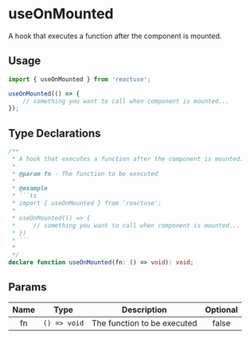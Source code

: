 # useOnMounted

A hook that executes a function after the component is mounted.

## Usage

```ts
import { useOnMounted } from 'reactuse';

useOnMounted(() => {
    // something you want to call when component is mounted...
});
```

## Type Declarations

````ts
/**
 * A hook that executes a function after the component is mounted.
 *
 * @param fn - The function to be executed
 *
 * @example
 * ```ts
 * import { useOnMounted } from 'reactuse';
 *
 * useOnMounted(() => {
 *     // something you want to call when component is mounted...
 * })
 * ```
 *
 */
declare function useOnMounted(fn: () => void): void;
````

## Params

| Name |     Type     |         Description         | Optional |
| :--: | :----------: | :-------------------------: | :------: |
|  fn  | `() => void` | The function to be executed |  false   |
